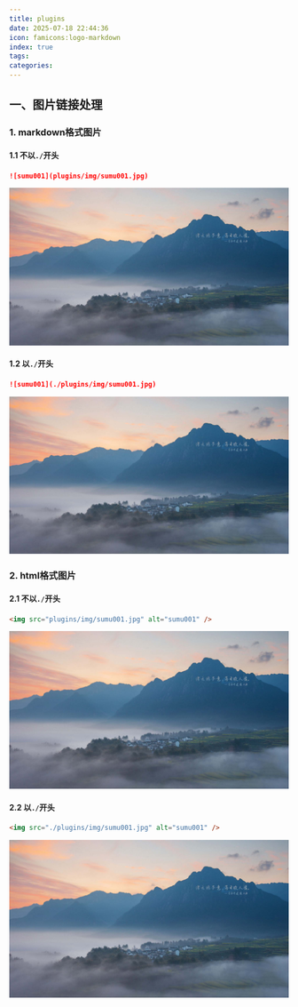 ```yaml
---
title: plugins
date: 2025-07-18 22:44:36
icon: famicons:logo-markdown
index: true
tags:
categories:
---
```


<!-- more -->

## 一、图片链接处理

### 1. markdown格式图片

#### 1.1 不以`./`开头

```markdown
![sumu001](plugins/img/sumu001.jpg)
```

![sumu001](plugins/img/sumu001.jpg)

#### 1.2 以`./`开头

```markdown
![sumu001](./plugins/img/sumu001.jpg)
```

![sumu001](./plugins/img/sumu001.jpg)

### 2. html格式图片

#### 2.1 不以`./`开头

```markdown
<img src="plugins/img/sumu001.jpg" alt="sumu001" />
```

<img src="plugins/img/sumu001.jpg" alt="sumu001" />

#### 2.2 以`./`开头

```markdown
<img src="./plugins/img/sumu001.jpg" alt="sumu001" />
```

<img src="./plugins/img/sumu001.jpg" alt="sumu001" />

